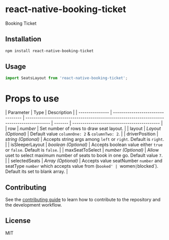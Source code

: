 # react-native-booking-ticket

Booking Ticket

## Installation

```sh
npm install react-native-booking-ticket
```

## Usage

```js
import SeatsLayout from 'react-native-booking-ticket';
```
# Props to use

| Parameter       | Type                              | Description                                                                                |
| --------------- | --------------------------------- | ------------------------------------------------------------------------------------------ | ------- | ------------------------------------------- |
| row             | _number_                          | Set number of rows to draw seat layout.                                                    |
| layout          | _Layout (Optional)_               | Default value `columnOne: 2` & `columnTwo: 2`.                                             |
| driverPosition  | _string (Optional)_               | Accepts string args among `left` or `right`. Default is `right`.                           |
| isSleeperLayout | _boolean (Optional)_              | Accepts boolean value either `true` or `false`. Default is `false`.                        |
| maxSeatToSelect | _number (Optional)_               | Allow uset to select maximum number of seats to book in one go. Default value `7`.         |
| selectedSeats   | _Array<SelectedSeats> (Optional)_ | Accepts value seatNumber `number` and seatType `number` which accepts value from (`booked' | `women` | `blocked`). Default its set to blank array. |

## Contributing

See the [contributing guide](CONTRIBUTING.md) to learn how to contribute to the repository and the development workflow.

## License

MIT
